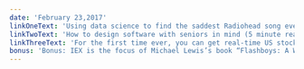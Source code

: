 ```yaml
---
date: 'February 23,2017'
linkOneText: 'Using data science to find the saddest Radiohead song ever. Even though this analysis is done in the R language, it’s clearly described in plain English (10 minute read): http://bit.ly/2moTWki'
linkTwoText: 'How to design software with seniors in mind (5 minute read): http://bit.ly/2lznFIb'
linkThreeText: 'For the first time ever, you can get real-time US stock market data for free through IEX’s public API (2 minute read): http://bit.ly/2lzp3KC'
bonus: 'Bonus: IEX is the focus of Michael Lewis’s book “Flashboys: A Wall Street Revolt” about how Wall Street is now dominated by software developers and algorithmic traders. If you’re interested in stocks, I highly recommend this book (10 hour listen): http://amzn.to/2jDwB02'
---
```


